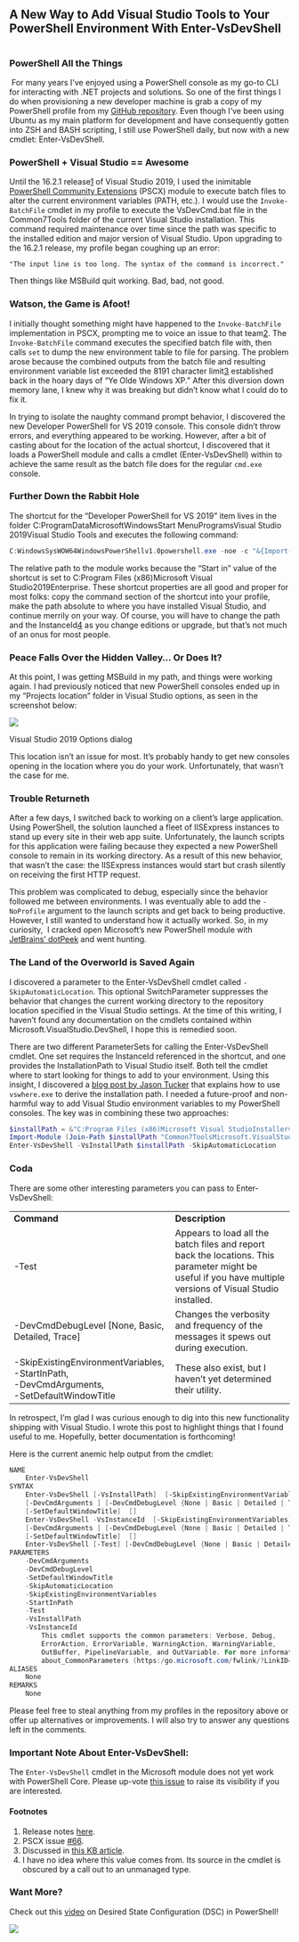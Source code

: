 

## A New Way to Add Visual Studio Tools to Your PowerShell Environment With Enter-VsDevShell
#
### PowerShell All the Things

 For many years I’ve enjoyed using a PowerShell console as my go-to CLI for interacting with .NET projects and solutions. So one of the first things I do when provisioning a new developer machine is grab a copy of my PowerShell profile from my [GitHub repository](https://github.com/adamskt/danja-zown). Even though I’ve been using Ubuntu as my main platform for development and have consequently gotten into ZSH and BASH scripting, I still use PowerShell daily, but now with a new cmdlet: Enter-VsDevShell.

### PowerShell + Visual Studio == Awesome

Until the 16.2.1 release[1](#fn1) of Visual Studio 2019, I used the inimitable [PowerShell Community Extensions](https://github.com/Pscx/Pscx) (PSCX) module to execute batch files to alter the current environment variables (PATH, etc.). I would use the `Invoke-BatchFile` cmdlet in my profile to execute the VsDevCmd.bat file in the Common7Tools folder of the current Visual Studio installation. This command required maintenance over time since the path was specific to the installed edition and major version of Visual Studio. Upon upgrading to the 16.2.1 release, my profile began coughing up an error:

```
"The input line is too long. The syntax of the command is incorrect."
```

Then things like MSBuild quit working. Bad, bad, not good.

### Watson, the Game is Afoot!

I initially thought something might have happened to the `Invoke-BatchFile` implementation in PSCX, prompting me to voice an issue to that team[2](#fn2). The `Invoke-BatchFile` command executes the specified batch file with, then calls `set` to dump the new environment table to file for parsing. The problem arose because the combined outputs from the batch file and resulting environment variable list exceeded the 8191 character limit[3](#fn3) established back in the hoary days of “Ye Olde Windows XP.” After this diversion down memory lane, I knew why it was breaking but didn’t know what I could do to fix it.

In trying to isolate the naughty command prompt behavior, I discovered the new Developer PowerShell for VS 2019 console. This console didn’t throw errors, and everything appeared to be working. However, after a bit of casting about for the location of the actual shortcut, I discovered that it loads a PowerShell module and calls a cmdlet (Enter-VsDevShell) within to achieve the same result as the batch file does for the regular `cmd.exe` console.

### Further Down the Rabbit Hole

The shortcut for the “Developer PowerShell for VS 2019” item lives in the folder C:ProgramDataMicrosoftWindowsStart MenuProgramsVisual Studio 2019Visual Studio Tools and executes the following command:

```powershell
C:WindowsSysWOW64WindowsPowerShellv1.0powershell.exe -noe -c "&{Import-Module Enter-VsDevShell ba5a33e2}"
```

The relative path to the module works because the “Start in” value of the shortcut is set to C:Program Files (x86)Microsoft Visual Studio2019Enterprise. These shortcut properties are all good and proper for most folks: copy the command section of the shortcut into your profile, make the path absolute to where you have installed Visual Studio, and continue merrily on your way. Of course, you will have to change the path and the InstanceId[4](#fn4) as you change editions or upgrade, but that’s not much of an onus for most people.

### Peace Falls Over the Hidden Valley… Or Does It?

At this point, I was getting MSBuild in my path, and things were working again. I had previously noticed that new PowerShell consoles ended up in my “Projects location” folder in Visual Studio options, as seen in the screenshot below:

![](https://intellitect.com/wp-content/uploads/2019/09/devenv_2019-08-28_08-36-27-1024x211.png)

Visual Studio 2019 Options dialog

This location isn’t an issue for most. It’s probably handy to get new consoles opening in the location where you do your work. Unfortunately, that wasn’t the case for me.

### Trouble Returneth

After a few days, I switched back to working on a client’s large application. Using PowerShell, the solution launched a fleet of IISExpress instances to stand up every site in their web app suite. Unfortunately, the launch scripts for this application were failing because they expected a new PowerShell console to remain in its working directory. As a result of this new behavior, that wasn’t the case: the IISExpress instances would start but crash silently on receiving the first HTTP request.

This problem was complicated to debug, especially since the behavior followed me between environments. I was eventually able to add the `-NoProfile` argument to the launch scripts and get back to being productive. However, I still wanted to understand how it actually worked. So, in my curiosity,  I cracked open Microsoft’s new PowerShell module with [JetBrains’ dotPeek](https://www.jetbrains.com/decompiler/) and went hunting.

### The Land of the Overworld is Saved Again

I discovered a parameter to the Enter-VsDevShell cmdlet called `-SkipAutomaticLocation`. This optional SwitchParameter suppresses the behavior that changes the current working directory to the repository location specified in the Visual Studio settings. At the time of this writing, I haven’t found any documentation on the cmdlets contained within Microsoft.VisualStudio.DevShell, I hope this is remedied soon.

There are two different ParameterSets for calling the Enter-VsDevShell cmdlet. One set requires the InstanceId referenced in the shortcut, and one provides the InstallationPath to Visual Studio itself. Both tell the cmdlet where to start looking for things to add to your environment. Using this insight, I discovered a [blog post by Jason Tucker](https://medium.com/@jtucker/visual-studio-devshell-e3080f0341af) that explains how to use `vswhere.exe` to derive the installation path. I needed a future-proof and non-harmful way to add Visual Studio environment variables to my PowerShell consoles. The key was in combining these two approaches:

```powershell
$installPath = &"C:Program Files (x86)Microsoft Visual StudioInstallervswhere.exe" -version 16.0 -property installationpath
Import-Module (Join-Path $installPath "Common7ToolsMicrosoft.VisualStudio.DevShell.dll")
Enter-VsDevShell -VsInstallPath $installPath -SkipAutomaticLocation
```

### Coda

There are some other interesting parameters you can pass to Enter-VsDevShell:

<table><tbody><tr><td><strong>Command</strong></td><td><strong>Description</strong></td></tr><tr><td>-Test</td><td>Appears to load all the batch files and report back the locations. This parameter might be useful if you have multiple versions of Visual Studio installed.</td></tr><tr><td>-DevCmdDebugLevel [None, Basic, Detailed, Trace]</td><td>Changes the verbosity and frequency of the messages it spews out during execution.</td></tr><tr><td>-SkipExistingEnvironmentVariables,<br>-StartInPath,<br>-DevCmdArguments,<br>-SetDefaultWindowTitle</td><td>These also exist, but I haven’t yet determined their utility.</td></tr></tbody></table>

In retrospect, I’m glad I was curious enough to dig into this new functionality shipping with Visual Studio. I wrote this post to highlight things that I found useful to me. Hopefully, better documentation is forthcoming!

Here is the current anemic help output from the cmdlet:

```powershell
NAME
    Enter-VsDevShell
SYNTAX
    Enter-VsDevShell [-VsInstallPath]  [-SkipExistingEnvironmentVariables] [-StartInPath ]
    [-DevCmdArguments ] [-DevCmdDebugLevel {None | Basic | Detailed | Trace}] [-SkipAutomaticLocation]
    [-SetDefaultWindowTitle]  []
    Enter-VsDevShell -VsInstanceId  [-SkipExistingEnvironmentVariables] [-StartInPath ]
    [-DevCmdArguments ] [-DevCmdDebugLevel {None | Basic | Detailed | Trace}] [-SkipAutomaticLocation]
    [-SetDefaultWindowTitle]  []
    Enter-VsDevShell [-Test] [-DevCmdDebugLevel {None | Basic | Detailed | Trace}]  []
PARAMETERS
    -DevCmdArguments 
    -DevCmdDebugLevel 
    -SetDefaultWindowTitle
    -SkipAutomaticLocation
    -SkipExistingEnvironmentVariables
    -StartInPath 
    -Test
    -VsInstallPath 
    -VsInstanceId 
        This cmdlet supports the common parameters: Verbose, Debug,
        ErrorAction, ErrorVariable, WarningAction, WarningVariable,
        OutBuffer, PipelineVariable, and OutVariable. For more information, see
        about_CommonParameters (https:/go.microsoft.com/fwlink/?LinkID=113216).
ALIASES
    None
REMARKS
    None
```

Please feel free to steal anything from my profiles in the repository above or offer up alternatives or improvements. I will also try to answer any questions left in the comments.

### Important Note About Enter-VsDevShell:

The `Enter-VsDevShell` cmdlet in the Microsoft module does not yet work with PowerShell Core. Please up-vote [this issue](https://developercommunity.visualstudio.com/idea/663594/microsoftvisualstudiodevshell-doesnt-work-with-pow.html) to raise its visibility if you are interested.

#### Footnotes

1. Release notes [here](https://docs.microsoft.com/en-us/visualstudio/releases/2019/release-notes#--visual-studio-2019-version-1621).
2. PSCX issue [#66](https://github.com/Pscx/Pscx/issues/66).
3. Discussed in [this KB article](https://support.microsoft.com/en-us/help/830473/command-prompt-cmd-exe-command-line-string-limitation).
4. I have no idea where this value comes from. Its source in the cmdlet is obscured by a call out to an unmanaged type.

### Want More?

Check out this [video](https://intellitect.com/powershell-dsc/) on Desired State Configuration (DSC) in PowerShell!

![](https://intellitect.com/wp-content/uploads/2021/04/blog-job-ad-2-768x97.png)

